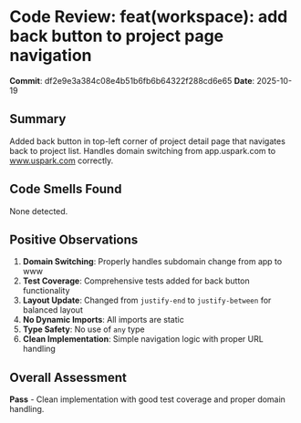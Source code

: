 # Code Review: feat(workspace): add back button to project page navigation

**Commit**: df2e9e3a384c08e4b51b6fb6b64322f288cd6e65
**Date**: 2025-10-19

## Summary
Added back button in top-left corner of project detail page that navigates back to project list. Handles domain switching from app.uspark.com to www.uspark.com correctly.

## Code Smells Found

None detected.

## Positive Observations

1. **Domain Switching**: Properly handles subdomain change from app to www
2. **Test Coverage**: Comprehensive tests added for back button functionality
3. **Layout Update**: Changed from `justify-end` to `justify-between` for balanced layout
4. **No Dynamic Imports**: All imports are static
5. **Type Safety**: No use of `any` type
6. **Clean Implementation**: Simple navigation logic with proper URL handling

## Overall Assessment
**Pass** - Clean implementation with good test coverage and proper domain handling.

